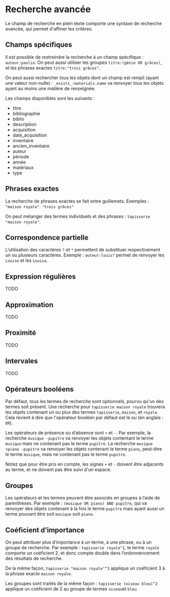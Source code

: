 # Recherche avancée

Le champ de recherche en plein texte comporte une syntaxe de recherche avancée, qui permet d'affiner les critères.

## Champs spécifiques

Il est possible de restreindre la recherche à un champ spécifique : `auteur:paulin`. On peut aussi utiliser les groupes `titre:(génie OR grâces)`, et les phrases exactes `titre:"trois grâces"`.

On peut aussi rechercher tous les objets dont un champ est rempli (ayant une valeur non-nulle) : `_exists_:materials.name` va renvoyer tous les objets ayant au moins une matière de renseignée.

Les champs disponibles sont les suivants :

- titre
- bibliographie
- biblio
- description
- acquisition
- date_acquisition
- inventaire
- ancien_inventaire
- auteur
- période
- année
- matériaux
- type

## Phrases exactes

La recherche de phrases exactes se fait entre guillemets. Exemples : `"maison royale"`. `"trois grâces"`

On peut mélanger des termes individuels et des phrases : `tapisserie "maison royale"`.

## Correspondence partielle

L’utilisation des caractères `?` et `*` permettent de substituer respectivement un ou plusieurs caractères. Exemple : `auteur:louis?` permet de renvoyer les `Louise` et les `Louisa`.

## Expression régulières

TODO

## Approximation

TODO

## Proximité

TODO

## Intervales

TODO

## Opérateurs booléens

Par défaut, tous les termes de recherche sont optionnels, pourvu qu'un des termes soit présent. Une recherche pour `tapisserie maison royale` trouvera les objets contenant un ou plus des termes `tapisserie`, `maison`, et `royale`. Cela revient à dire que l'opérateur booléen par défaut est le _ou_ (en anglais : `OR`).

Les opérateurs de présence ou d’absence sont `+` et `-`. Par exemple, la recherche `musique -pupitre` va renvoyer les objets contentant le terme `musique` mais ne contenant pas le terme `pupitre`. La recherche `musique +piano -pupitre` va renvoyer les objets contenant le terme `piano`, peut-être le terme `musique`, mais ne contenant pas le terme `pupitre`.

Notez que pour être pris en compte, les signes `+` et `-` doivent être adjacents au terme, et ne doivent pas être suivi d'un espace.

## Groupes

Les opérateurs et les termes peuvent être associés en groupes à l’aide de parenthèses. Par exemple : `(musique OR piano) AND pupitre`, qui va renvoyer des objets contenant à la fois le terme `pupitre` mais ayant aussi un terme pouvant être soit `musique` soit `piano`.

## Coéficient d’importance

On peut attribuer plus d’importance à un terme, à une phrase, ou à un groupe de recherche. Par exemple : `tapisserie royale^2`, le terme `royale` comporte un coéficient 2, et donc compte double dans l’ordonnencement des résultats de recherche.

De la même façon, `tapisserie "maison royale"^3` applique un coéficient 3 à la phrase exacte `maison royale`.

Les groupes sont traités de la même façon : `tapisserie (oiseau bleu)^2` applique un coéficient de 2 au groupe de termes `oiseau`et `bleu`.
